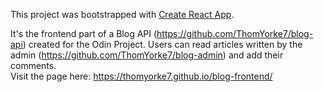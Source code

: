 This project was bootstrapped with [Create React App](https://github.com/facebook/create-react-app). <br/>

It's the frontend part of a Blog API (https://github.com/ThomYorke7/blog-api) created for the Odin Project. Users can read articles written by the admin (https://github.com/ThomYorke7/blog-admin) and add their comments. <br/>
Visit the page here: https://thomyorke7.github.io/blog-frontend/


